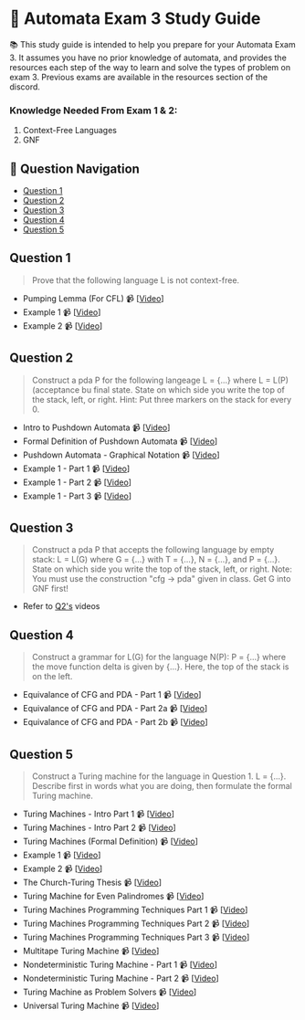 # 🤖 Automata Exam 3 Study Guide

📚 This study guide is intended to help you prepare for your Automata Exam 3. It assumes you have no prior knowledge of automata, and provides the resources each step of the way to learn and solve the types of problem on exam 3. Previous exams are available in the resources section of the discord. 

### Knowledge Needed From Exam 1 & 2:
1. Context-Free Languages
2. GNF

## 🔎 Question Navigation

- [Question 1](#question-1)
- [Question 2](#question-2)
- [Question 3](#question-3)
- [Question 4](#question-4)
- [Question 5](#question-5)

## Question 1

> Prove that the following language L is not context-free.

- Pumping Lemma (For CFL) 📹 [[Video](https://www.youtube.com/watch?v=jRhqx1_KcCk)]
- Example 1 📹 [[Video](https://youtu.be/eQ0XkUk3qGk)]
- Example 2 📹 [[Video](https://youtu.be/DPs8sBcIjs8)]

## Question 2

> Construct a pda P for the following langeage L = {...} where L = L(P) (acceptance bu final state. State on which side you write the top of the stack, left, or right. Hint: Put three markers on the stack for every 0.

- Intro to Pushdown Automata 📹 [[Video](https://youtu.be/4ejIAmp_Atw)]
- Formal Definition of Pushdown Automata 📹 [[Video](https://youtu.be/JtRyd7Svlew)]
- Pushdown Automata - Graphical Notation 📹 [[Video](https://youtu.be/eY7fwj5jvC4)]
- Example 1 - Part 1 📹 [[Video](https://youtu.be/TEQcJybMMFU)]
- Example 1 - Part 2 📹 [[Video](https://youtu.be/BxA-aI2dyRo)]
- Example 1 - Part 3 📹 [[Video](https://youtu.be/xHj2WI1Rrl4)]

## Question 3

> Construct a pda P that accepts the following language by empty stack: L = L(G) where G = {...} with T = {...}, N = {...}, and P = {...}. State on which side you write the top of the stack, left, or right. Note: You must use the construction "cfg -> pda" given in class. Get G into GNF first!

- Refer to [Q2's](#question-2) videos

## Question 4

> Construct a grammar for L(G) for the language N(P): P = {...} where the move function delta is given by {...}. Here, the top of the stack is on the left.

- Equivalance of CFG and PDA - Part 1 📹 [[Video](https://youtu.be/FjGrU7vczyg)]
- Equivalance of CFG and PDA - Part 2a 📹 [[Video](https://youtu.be/kyvLetfjOhc)]
- Equivalance of CFG and PDA - Part 2b 📹 [[Video](https://youtu.be/DjbukiTf-48)]

## Question 5

> Construct a Turing machine for the language in Question 1. L = {...}. Describe first in words what you are doing, then formulate the formal Turing machine.

- Turing Machines - Intro Part 1 📹 [[Video](https://youtu.be/FjGrU7vczyg)]
- Turing Machines - Intro Part 2 📹 [[Video](https://youtu.be/GPSk9tRsK2I)]
- Turing Machines (Formal Definition) 📹 [[Video](https://youtu.be/yFEdBR-rP9g)]
- Example 1 📹 [[Video](https://youtu.be/D9eF_B8URnw)]
- Example 2 📹 [[Video](https://youtu.be/cR4Re0YfoOo)]
- The Church-Turing Thesis 📹 [[Video](https://youtu.be/0D7yInuKvKs)]
- Turing Machine for Even Palindromes 📹 [[Video](https://youtu.be/KW9md3j4_cU)]
- Turing Machines Programming Techniques Part 1 📹 [[Video](https://youtu.be/BKhQJP4sa_8)]
- Turing Machines Programming Techniques Part 2 📹 [[Video](https://youtu.be/23vQEJWXc-k)]
- Turing Machines Programming Techniques Part 3 📹 [[Video](https://youtu.be/CyB3aQhH9u4)]
- Multitape Turing Machine 📹 [[Video](https://youtu.be/CLLutxGVDY4)]
- Nondeterministic Turing Machine - Part 1 📹 [[Video](https://youtu.be/gQnPM6sydkk)]
- Nondeterministic Turing Machine - Part 2 📹 [[Video](https://youtu.be/9Bk11XgiC1E)]
- Turing Machine as Problem Solvers  📹 [[Video](https://youtu.be/f_1GptvagSw)]
- Universal Turing Machine 📹 [[Video](https://youtu.be/eKCX-4_jzck)]
